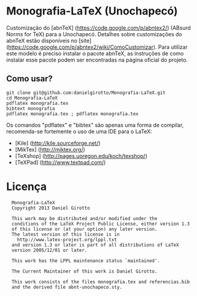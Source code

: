 Monografia-LaTeX (Unochapecó)
=============================

Customização do [abnTeX] (https://code.google.com/p/abntex2/) (ABsurd Norms for TeX) para a Unochapecó. Detalhes
sobre customizações do abnTeX estão disponíveis no [site] (https://code.google.com/p/abntex2/wiki/ComoCustomizar).
Para utilizar este modelo é preciso instalar o pacote abnTeX, as instruções de como instalar esse pacote podem ser
encontradas na página oficial do projeto.

## Como usar?
```
git clone git@github.com:danielgirotto/Monografia-LaTeX.git 
cd Monografia-LaTeX
pdflatex monografia.tex
bibtext monografia
pdflatex monografia.tex ; pdflatex monografia.tex
```

Os comandos "pdflatex" e "bibtex" são apenas uma forma de compilar, recomenda-se fortemente o uso de uma
IDE para o LaTeX:
 - [Kile] (http://kile.sourceforge.net/)
 - [MikTex] (http://miktex.org/)
 - [TeXshop] (http://pages.uoregon.edu/koch/texshop/)
 - [TeXPad] (http://www.textpad.com/)

Licença
=======
      Monografia-LaTeX
      Copyright 2013 Daniel Girotto
      
      This work may be distributed and/or modified under the
      conditions of the LaTeX Project Public License, either version 1.3
      of this license or (at your option) any later version.
      The latest version of this license is in
        http://www.latex-project.org/lppl.txt
      and version 1.3 or later is part of all distributions of LaTeX
      version 2005/12/01 or later.
      
      This work has the LPPL maintenance status `maintained'.
      
      The Current Maintainer of this work is Daniel Girotto.
      
      This work consists of the files monografia.tex and referencias.bib
      and the derived file abnt-unochapeco.sty.
